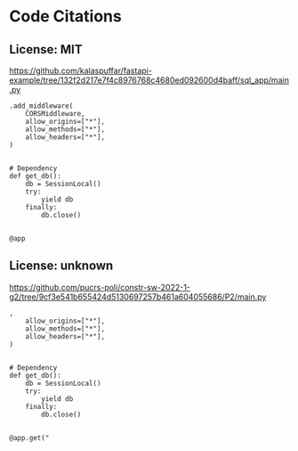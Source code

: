 # Code Citations

## License: MIT
https://github.com/kalaspuffar/fastapi-example/tree/132f2d217e7f4c8976768c4680ed092600d4baff/sql_app/main.py

```
.add_middleware(
    CORSMiddleware,
    allow_origins=["*"],
    allow_methods=["*"],
    allow_headers=["*"],
)


# Dependency
def get_db():
    db = SessionLocal()
    try:
        yield db
    finally:
        db.close()


@app
```


## License: unknown
https://github.com/pucrs-poli/constr-sw-2022-1-g2/tree/9cf3e541b655424d5130697257b461a604055686/P2/main.py

```
,
    allow_origins=["*"],
    allow_methods=["*"],
    allow_headers=["*"],
)


# Dependency
def get_db():
    db = SessionLocal()
    try:
        yield db
    finally:
        db.close()


@app.get("
```


